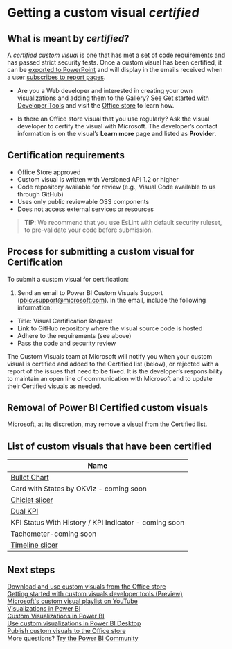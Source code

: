 <properties
   pageTitle="Certify a custom visualization"
   description="Description and process for approving and certifying a custom visualization"
   services="powerbi"
   documentationCenter=""
   authors="mihart"
   manager="erikre"
   backup=""
   editor=""
   tags=""
  featuredVideoId=""
  qualityFocus="no"
   qualityDate=""/>

<tags
   ms.service="powerbi"
   ms.devlang="NA"
   ms.topic="article"
   ms.tgt_pltfrm="NA"
   ms.workload="powerbi"
   ms.date="06/21/2017"
   ms.author="mihart"/>
# Getting a custom visual *certified*

## What is meant by *certified*?
A *certified custom visual* is one that has met a set of code requirements and has passed strict security tests.  Once a custom visual has been certified, it can be  [exported to PowerPoint](powerbi-service-publish-to-powerpoint.md) and will display in the emails received when a user [subscribes to report pages](powerbi-service-subscribe-to-report.md).

- Are you a Web developer and interested in creating your own visualizations and adding them to the Gallery? See [Get started with Developer Tools](powerbi-custom-visuals-getting-started-with-developer-tools.md) and visit the [Office store](powerbi-custom-visuals-office-store.md) to learn how.

- Is there an Office store visual that you use regularly? Ask the visual developer to certify the visual with Microsoft.  The developer’s contact information is on the visual’s **Learn more** page and listed as **Provider**.


##  Certification requirements
- Office Store approved    
- Custom visual is written with Versioned API 1.2 or higher    
- Code repository available for review (e.g., Visual Code available to us through GitHub)    
- Uses only public reviewable OSS components    
- Does not access external services or resources    


>**TIP**: We recommend that you use EsLint with default security ruleset, to pre-validate your code before submission.

##    Process for submitting a custom visual for Certification

To submit a custom visual for certification:

1. Send an email to Power BI Custom Visuals Support (pbicvsupport@microsoft.com). In the email, include the following information:    
  - Title: Visual Certification Request    
  - Link to GitHub repository where the visual source code is hosted    
  - Adhere to the requirements (see above)    
  - Pass the code and security review    

The Custom Visuals team at Microsoft will notify you when your custom visual is certified and added to the Certified list (below), or rejected with a report of the issues that need to be fixed. It is the developer’s responsibility to maintain an open line of communication with Microsoft and to update their Certified visuals as needed.

##  Removal of Power BI Certified custom visuals
Microsoft, at its discretion, may remove a visual from the Certified list.  


##    List of custom visuals that have been certified

|Name  |
|---------|
|[Bullet Chart](https://store.office.com/en-us/app.aspx?assetid=WA104380755&sourcecorrid=48334e83-53cf-4bc0-a022-1da4d06618b9&searchapppos=0)   |
|Card with States by OKViz - coming soon |
|[Chiclet slicer ](https://store.office.com/chiclet-slicer-WA104380756.aspx?assetid=WA104380756&sourcecorrid=83cc564f-4d8f-40f7-85bc-5488c1309a58&searchapppos=0)    |
|[Dual KPI](https://store.office.com/dual-kpi-WA104380774.aspx?assetid=WA104380774&sourcecorrid=b76ac0d1-a367-46f3-bc56-677102c9b784&searchapppos=0)     |
|KPI Status With History / KPI Indicator - coming soon   |
|Tachometer-coming soon   |
|[Timeline slicer](https://store.office.com/timeline-slicer-WA104380786.aspx?assetid=WA104380786&sourcecorrid=a21a11dd-be97-4758-879c-0d6dc56d5657&searchapppos=0)    |



## Next steps

[Download and use custom visuals from the Office store](powerbi-custom-visuals-office-store.md)  
[Getting started with custom visuals developer tools (Preview)](powerbi-custom-visuals-getting-started-with-developer-tools.md)      
[Microsoft's custom visual playlist on YouTube](https://www.youtube.com/playlist?list=PL1N57mwBHtN1vIjfvuBIzZllrmKo-Vz6x)  
[Visualizations in Power BI](powerbi-service-visualizations-for-reports.md)  
[Custom Visualizations in Power BI](powerbi-custom-visuals.md)  
[Use custom visualizations in Power BI Desktop](powerbi-custom-visuals-use.md)  
[Publish custom visuals to the Office store](powerbi-developer-office-store.md)  
More questions? [Try the Power BI Community](http://community.powerbi.com/)
